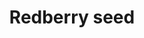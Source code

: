 ---
layout: item
title: Redberry seed
item-id: 5101
datatable: true
id: 5101
name: "Redberry seed"
members: true
lowalch: 1
highalch: 2
examine: "A redberry bush seed - plant in a bush patch."
monsters:
  - id: 6604
    name: "Mammoth"
    members: true
    combat_level: 80
    wiki_url: "https://oldschool.runescape.wiki/w/Mammoth"
    drops:
      - quantity: "2"
        rarity: 0.046875
    image: "https://oldschool.runescape.wiki/images/thumb/a/a5/Mammoth.png/230px-Mammoth.png?956ac"
---